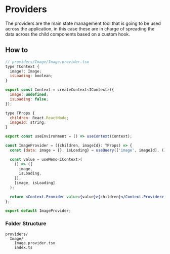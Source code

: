 # Providers

The providers are the main state management tool that is going to be used across the application, in this case these are in charge of spreading the data across the child components based on a custom hook.

## How to

```jsx
// providers/Image/Image.provider.tsx
type TContext {
  image?: Image;
  isLoading: boolean;
}

export const Context = createContext<IContext>({
  image: undefined;
  isLoading: false;
});

type TProps {
  children: React.ReactNode;
  imageId: string;
}

export const useEnvironment = () => useContext(Context);

const ImageProvider = ({children, imageId}: TProps) => {
  const {data: image = {}, isLoading} = useQuery(['image', imageId], () => ImageGateway.getById(imageId));

  const value = useMemo<IContext>(
    () => ({
      image,
      isLoading,
    }),
    [image, isLoading]
  );

  return <Context.Provider value={value}>{children}</Context.Provider>;
};

export default ImageProvider;
```

### Folder Structure

```
providers/
  Image/
    Image.provider.tsx
    index.ts
```
